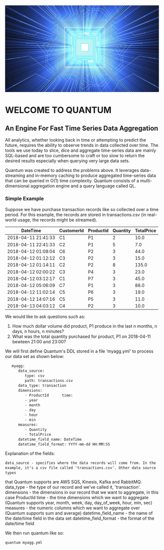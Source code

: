 ![ScreenShot](images/quantum.jpg)
<h1>WELCOME TO QUANTUM</h1>

<h2>An Engine For Fast Time Series Data Aggregation</h2>

All analytics, whether looking back in time or attempting to predict the future, requires the ability to observe trends in data collected over time.
The tools we use today to slice, dice and aggregate time-series data are mainly SQL-based and are too cumbersome to craft or too slow to return the
desired results especially when querying very large data sets.

Quantum was created to address the problems above. It leverages data-streaming and in-memory caching to produce aggregated time-series data that can
be queried in O(1) time complexity. Quantum consists of a multi-dimensional aggregation engine and a query language called QL. 

<h3>Simple Example</h3>

Suppose we have purchase transaction records like so collected over a time period.
For this example, the records are stored in transactions.csv (in real-world usage, the records might be streamed).

|DateTime|CustomerId|ProductId|Quantity|TotalPrice|
|------- |----------|---------|--------|----------|
|2018-04-11 21:41:33|C1|P1|2|10.0|
|2018-04-11 22:41:33|C2|P1|5|7.0|
|2018-04-12 01:08:04|C6|P2|3|44.0|
|2018-04-12 01:12:12|C3|P2|3|15.0|
|2018-04-12 01:14:11|C2|P2|8|135.0|
|2018-04-12 02:00:22|C3|P4|3|23.0|
|2018-04-12 03:12:17|C1|P7|3|45.0|
|2018-04-12 05:06:09|C7|P1|3|88.0|
|2018-04-12 11:02:14|C5|P6|3|19.0|
|2018-04-12 14:07:16|C5|P5|3|11.0|
|2018-04-13 04:03:12|C4|P2|3|10.0|

We would like to ask questions such as:

1. How much dollar volume did product, P1 produce in the last n months, n days, n hours, n minutes?
2. What was the total quantity purchased for product, P1 on 2018-04-11 bewteen 21:00 and 23:00?

We will first define Quantum's DDL stored in a file 'myagg.yml' to process our data set as shown below:
```
   myagg:
      data_source:
         type: csv
         path: transactions.csv
      data_type: transaction
      dimensions:
         - ProductId      time:
         - year
         - month
         - day
         - hour
         - min
      measures:
         - Quantity
         - TotalPrice
      datetime_field_name: DateTime
      datetime_field_format: YYYY-mm-dd HH:MM:SS
```

Explanation of the fields:

    data_source - specifies where the data records will come from. In the example, it's a csv file called 'transactions.csv'. Other data source types
that Quantum supports are AWS SQS, Kinesis, Kafka and RabbitMQ.
    data_type - the type of our record and we've called it, 'transaction'.
    dimensions - the dimensions in our record that we want to aggregate, in this case ProductId
    time - the time dimensions which we want to aggregate (Quantum supports year, month, week, day, day_of_week, hour, min, sec)
    measures - the numeric columns which we want to aggregate over (Quantum supports sum and average)
    datetime_field_name - the name of the date/time field in the data set
    datetime_field_format - the format of the date/time field

We then run quantum like so:

    quantum myagg.yml




